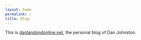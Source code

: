 ```yaml
---
layout: home
permalink: /
title: Blog
---
```


This is [danlandondonline.net](https://danlandonline.net), the personal blog of Dan Johnston.
